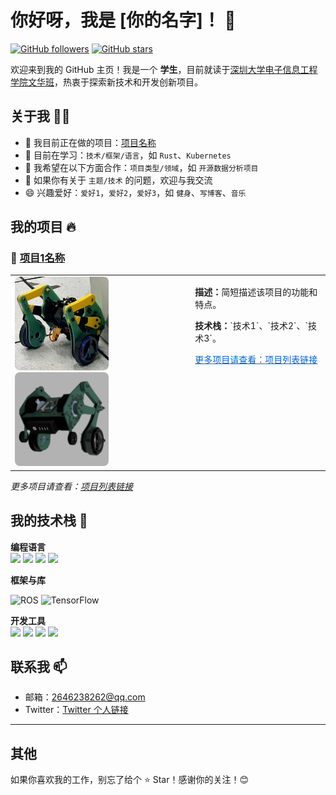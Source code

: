 # 你好呀，我是 [你的名字]！ 👋

[![GitHub followers](https://img.shields.io/github/followers/hwwx?label=Followers&style=social)](https://github.com/yourusername)
[![GitHub stars](https://img.shields.io/github/stars/hwwx?affiliations=OWNER%2CCOLLABORATOR&style=social)](https://github.com/yourusername)

欢迎来到我的 GitHub 主页！我是一个 **学生**，目前就读于[深圳大学电子信息工程学院文华班](https://ceie.szu.edu.cn/index.htm)，热衷于探索新技术和开发创新项目。

## 关于我 🙋‍♂️

- 🔭 我目前正在做的项目：[项目名称](项目链接)
- 🌱 目前在学习：`技术/框架/语言`，如 `Rust`、`Kubernetes`
- 👯 我希望在以下方面合作：`项目类型/领域`，如 `开源数据分析项目`
- 💬 如果你有关于 `主题/技术` 的问题，欢迎与我交流
- 😄 兴趣爱好：`爱好1`，`爱好2`，`爱好3`，如 `健身`、`写博客`、`音乐`


## 我的项目 🔥

### 🌟 [项目1名称](项目链接)

<table>
  <tr>
    <td style="vertical-align: top;">
      <img src="images/leg_real_LE_auto_x4.jpg" alt="真实图像" width="150" style="border-radius: 8px; margin-right: 10px;">
      <img src="images/leg_sim.png" alt="模拟图像" width="150" style="border-radius: 8px;">
    </td>
    <td style="vertical-align: top; padding-left: 20px;">
      <p><strong>描述：</strong>简短描述该项目的功能和特点。</p>
      <p><strong>技术栈：</strong>`技术1`、`技术2`、`技术3`。</p>
      <p><a href="项目列表链接" style="color: #0366d6;">更多项目请查看：项目列表链接</a></p>
    </td>
  </tr>
</table>



*更多项目请查看：[项目列表链接](https://github.com/yourusername?tab=repositories)*

## 我的技术栈 🚀

**编程语言**  
<img src="https://img.shields.io/badge/Python-3776AB?style=flat-square&logo=python&logoColor=white" height="30">
<img src="https://img.shields.io/badge/C-A8B9CC?style=flat-square&logo=c&logoColor=white" height="30">
<img src="https://img.shields.io/badge/MATLAB-0076A8?style=flat-square&logo=Mathworks&logoColor=white" height="30">
<img src="https://img.shields.io/badge/C%2B%2B-00599C?style=flat-square&logo=c%2B%2B&logoColor=white" height="30">


**框架与库** 

![ROS](https://img.shields.io/badge/ROS-22314E?style=for-the-badge&logo=ros&logoColor=white) 
![TensorFlow](https://img.shields.io/badge/TensorFlow-FF6F00?style=for-the-badge&logo=tensorflow&logoColor=white)

**开发工具**  
<img src="https://img.shields.io/badge/Git-F05032?style=flat-square&logo=git&logoColor=white" height="30">
<img src="https://img.shields.io/badge/VS%20Code-007ACC?style=flat-square&logo=visual-studio-code&logoColor=white" height="30">
<img src="https://img.shields.io/badge/Fusion%20360-FF6719?style=flat-square&logo=autodesk&logoColor=white" height="30">
<img src="https://img.shields.io/badge/Keil-1C6CAB?style=flat-square&logo=arm&logoColor=white" height="30">

## 联系我 📫
- 邮箱：2646238262@qq.com
- Twitter：[Twitter 个人链接](https://twitter.com/yourusername)

---

## 其他

如果你喜欢我的工作，别忘了给个 ⭐ Star！感谢你的关注！😊
